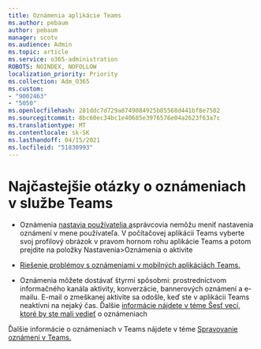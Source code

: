 ```yaml
---
title: Oznámenia aplikácie Teams
ms.author: pebaum
author: pebaum
manager: scotv
ms.audience: Admin
ms.topic: article
ms.service: o365-administration
ROBOTS: NOINDEX, NOFOLLOW
localization_priority: Priority
ms.collection: Adm_O365
ms.custom:
- "9002463"
- "5050"
ms.openlocfilehash: 281ddc7d729a8749084925b85568d441bf8e7502
ms.sourcegitcommit: 8bc60ec34bc1e40685e3976576e04a2623f63a7c
ms.translationtype: MT
ms.contentlocale: sk-SK
ms.lasthandoff: 04/15/2021
ms.locfileid: "51830993"
---
```

# <a name="teams-notifications-faq"></a>Najčastejšie otázky o oznámeniach v službe Teams


- Oznámenia [nastavia používatelia a](https://support.microsoft.com/office/1cc31834-5fe5-412b-8edb-43fecc78413d)správcovia nemôžu meniť nastavenia oznámení v mene používateľa. V počítačovej aplikácii Teams vyberte svoj profilový obrázok v pravom hornom rohu aplikácie Teams a potom prejdite na položky Nastavenia>Oznámenia o aktivite

- [Riešenie problémov s oznámeniami v mobilných aplikáciách Teams.](https://support.microsoft.com/office/6d125ac2-e440-4fab-8e4c-2227a52d460c)

- Oznámenia môžete dostávať štyrmi spôsobmi: prostredníctvom informačného kanála aktivity, konverzácie, bannerových oznámení a e-mailu. E-mail o zmeškanej aktivite sa odošle, keď ste v aplikácii Teams neaktívni na nejaký čas. Ďalšie [informácie nájdete v téme Šesť vecí, ktoré by ste mali vedieť](https://support.microsoft.com/office/abb62c60-3d15-4968-b86a-42fea9c22cf4) o oznámeniach

Ďalšie informácie o oznámeniach v Teams nájdete v téme [Spravovanie oznámení v Teams.](https://support.office.com/article/1cc31834-5fe5-412b-8edb-43fecc78413d#ID0EAABAAA)
